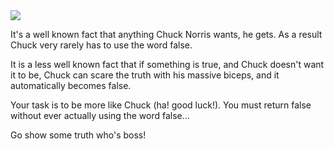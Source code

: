 <img src = http://republicbuzz.com/wp-content/uploads/2015/04/12268_Chuck-Norris.jpg >

It's a well known fact that anything Chuck Norris wants, he gets. As a result Chuck very rarely has to use the word false.

It is a less well known fact that if something is true, and Chuck doesn't want it to be, Chuck can scare the truth with his massive biceps, and it automatically becomes false. 

Your task is to be more like Chuck (ha! good luck!). You must return false without ever actually using the word false...

Go show some truth who's boss!